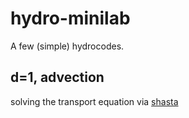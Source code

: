 # hydro-minilab

A few (simple) hydrocodes.

## d=1, advection

solving the transport equation via [shasta](http://dx.doi.org/10.1016/0021-9991(73)90147-2)
